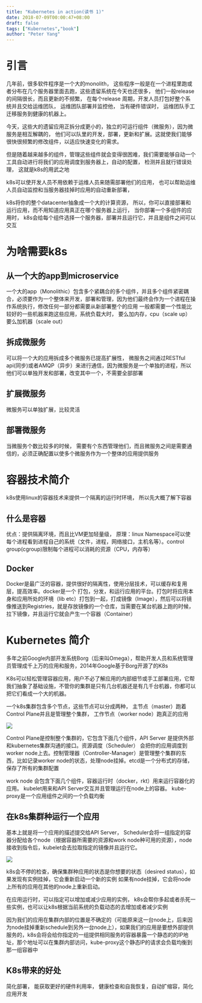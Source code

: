 ```yaml
---
title: "Kubernetes in action(读书 1)"
date: 2018-07-09T00:00:47+08:00
draft: false
tags: ["Kubernetes","book"]
author: "Peter Yang"
---
```

# 引言
几年前，很多软件程序是一个大的monolith， 这些程序一般是在一个进程里跑或者分布在几个服务器里面去跑，这些遗留系统在今天也还很多， 他们一般release的间隔很长，而且更新的不频繁，
在每个release 周期，开发人员打包好整个系统并且交给运维团队， 运维团队部署并监控他， 当有硬件错误时， 运维团队手工迁移服务到健康的机器上。
    
今天，这些大的遗留应用正拆分成更小的，独立的可运行组件（微服务），因为微服务是相互解耦的， 他们可以队里的开发，部署，更新和扩展。这就使我们能够很快很频繁的修改组件，以适应快速变化的需求。

但是随着越来越多的组件，管理这些组件就会变得很困难，我们需要能够自动一个工具自动进行将我们的应用调度到服务器上，自动的配置， 检测并且就行错误处理， 这就是k8s的用武之地

k8s可以使开发人员不用依赖于运维人员来随需部署他们的应用， 也可以帮助运维人员自动监控和当服务器挂掉时应用的自动重新部署，

k8s将你的整个datacenter抽象成一个大的计算资源， 所以，你可以直接部署和运行应用，而不用知道应用真正在哪个服务器上运行， 当你部署一个多组件的应用时， k8s会给每个组件选择一个服务器，部署并且运行它，并且是组件之间可以交互

# 为啥需要k8s

## 从一个大的app到microservice

一个大的app（Monolithic）包含多个紧耦合的多个组件，并且多个组件紧密耦合，必须要作为一个整体来开发，部署和管理，因为他们最终会作为一个进程在操作系统执行，修改任何一部分都需要从新部署整个的应用
一般都需要一个性能比较好的一些机器来跑这些应用，系统负载大时， 要么加内存，cpu（scale up） 要么加机器（scale out）

## 拆成微服务
可以将一个大的应用拆成多个微服务已提高扩展性， 微服务之间通过RESTful api(同步)或者AMQP（异步）来进行通信，因为微服务是一个单独的进程，所以他们可以单独开发和部署，改变其中一个，不需要全部部署

## 扩展微服务
微服务可以单独扩展，比较灵活

## 部署微服务
当微服务个数比较多的时候， 需要有个东西管理他们，而且微服务之间是需要通信的，必须正确配置以使多个微服务作为一个整体的应用提供服务

# 容器技术简介

k8s使用linux的容器技术来提供一个隔离的运行时环境， 所以先大概了解下容器

## 什么是容器

优点：提供隔离环境，而且比VM更加轻量级，
原理：linux Namespace可以使每个进程看到进程自己的系统（文件，进程，网络接口，主机名等）。control group(cgroup)限制每个进程可以消耗的资源（CPU，内存等）

## Docker
Docker是最广泛的容器，提供很好的隔离性，使用分层技术，可以缓存和复用层，提高效率。docker是一个 打包，分发，和运行应用的平台。打包时将应用本身和应用所处的环境（lib etc）打包到一起，打成镜像（Image），然后可以将镜像推送到Registries，就是存放镜像的一个仓库，当需要在某台机器上跑的时候， 拉下镜像，并且运行它就会产生一个容器（Container）

# Kubernetes 简介
多年之前Google内部开发系统Borg（后来叫Omega），帮助开发人员和系统管理员管理成千上万的应用和服务，2014年Google基于Borg开源了的K8s

K8s可以轻松管理容器应用，用户不必了解应用的内部细节或手工部署应用，它帮我们抽象了基础设施，不管你的集群是只有几台机器还是有几千台机器，你都可以把它们看成一个大的机器。

一个k8s集群包含多个节点，这些节点可以分成两种， 主节点（master）跑着Control Plane并且是管理整个集群， 工作节点（worker node）跑真正的应用

![][1]

Control Plane是控制整个集群的，它包含下面几个组件，API Server 是提供外部和kubernetes集群沟通的接口。资源调度（Scheduler） 会把你的应用调度到worker node上去。控制管理器（Controller-Manager）是管理整个集群的东西，比如记录worker node的状态，处理node挂掉。etcd是一个分布式的存储，保存了所有的集群配置

work node 会包含下面几个组件，容器运行时（docker，rkt）用来运行容器化的应用。 kubelet用来和API Server交互并且管理运行在node上的容器。 kube-proxy是一个应用组件之间的一个负载均衡

## 在k8s集群种运行一个应用
基本上就是将一个应用的描述提交给API Server， Scheduler会将一组指定的容器分配给各个node（根据容器所需要的资源和work node种可用的资源），node接收到指令后，kubelet会去拉取指定的镜像并且运行它。

![][2]
    
k8s会不停的检查，确保集群种应用的状态是你想要的状态（desired status），如果发现有实例挂掉，它会重新启动一个新的实例
如果有node挂掉，它会将node上所有的应用在其他的node上重新启动。

在应用运行时，可以指定可以增加或减少应用的实例， k8s会帮你多起或者杀死一些实例，也可以让k8s根据当前系统的负载动态的去增加或者减少实例

因为我们的应用在集群内部的位置是不确定的（可能原来这一台node上，后来因为node挂掉重新schedule到另外一台node上），如果我们的应用是要想外部提供服务的，k8s会将会给你指定的一组提供相同服务的容器暴露一个静态的的IP地址，那个地址可以在集群内部访问，kube-proxy这个静态IP的请求会负载均衡到那一组容器中

## K8s带来的好处

简化部署， 能获取更好的硬件利用率， 健康检查和自我恢复，自动扩缩容，简化应用开发


[1]: /img/k8s-nodes.png
[2]: /img/k8s-deploy.png
